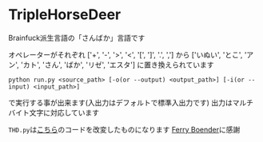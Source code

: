 # TripleHorseDeer
Brainfuck派生言語の「さんばか」言語です

オペレーターがそれぞれ
['+', '-', '>', '<', '[', ']', '.', ',']
から
['いぬい', 'とこ', 'アン', 'カト', 'さん', 'ばか', 'リゼ', 'エスタ']
に置き換えられています

```shell
python run.py <source_path> [-o(or --output) <output_path>] [-i(or --input) <input_path>]
```
で実行する事が出来ます(入出力はデフォルトで標準入出力です)
出力はマルチバイト文字に対応しています


`THD.py`は[こちら](https://github.com/fboender/pybrainfuck/)のコードを改変したものになります
[Ferry Boender](https://github.com/fboender)に感謝
